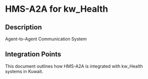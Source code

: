 # HMS-A2A for kw_Health

## Description

Agent-to-Agent Communication System

## Integration Points

This document outlines how HMS-A2A is integrated with kw_Health systems in Kuwait.
